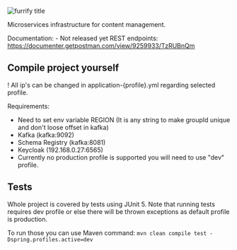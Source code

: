 ![furrify title](https://user-images.githubusercontent.com/33985207/118406622-d9ba5780-b67c-11eb-8fdc-5b2389ab1b78.png)

Microservices infrastructure for content management.

Documentation: - Not released yet
REST endpoints: https://documenter.getpostman.com/view/9259933/TzRUBnQm

## Compile project yourself

! All ip's can be changed in application-{profile}.yml regarding selected profile.

Requirements:
- Need to set env variable REGION (It is any string to make groupId unique and don't loose offset in kafka)
- Kafka (kafka:9092)
- Schema Registry (kafka:8081)
- Keycloak (192.168.0.27:6565)
- Currently no production profile is supported you will need to use "dev" profile.

## Tests
Whole project is covered by tests using JUnit 5.
Note that running tests requires dev profile or else there will be thrown exceptions as default profile is production.

To run those you can use Maven command: `mvn clean compile test -Dspring.profiles.active=dev`
